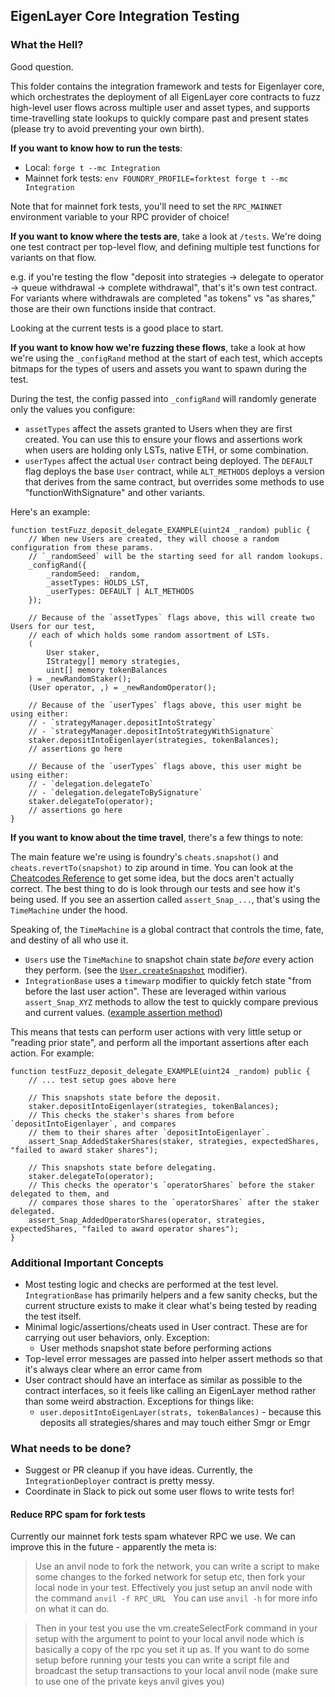 ## EigenLayer Core Integration Testing

### What the Hell?

Good question.

This folder contains the integration framework and tests for Eigenlayer core, which orchestrates the deployment of all EigenLayer core contracts to fuzz high-level user flows across multiple user and asset types, and supports time-travelling state lookups to quickly compare past and present states (please try to avoid preventing your own birth).

**If you want to know how to run the tests**:

* Local: `forge t --mc Integration`
* Mainnet fork tests: `env FOUNDRY_PROFILE=forktest forge t --mc Integration`

Note that for mainnet fork tests, you'll need to set the `RPC_MAINNET` environment variable to your RPC provider of choice!

**If you want to know where the tests are**, take a look at `/tests`. We're doing one test contract per top-level flow, and defining multiple test functions for variants on that flow. 

e.g. if you're testing the flow "deposit into strategies -> delegate to operator -> queue withdrawal -> complete withdrawal", that's it's own test contract. For variants where withdrawals are completed "as tokens" vs "as shares," those are their own functions inside that contract.

Looking at the current tests is a good place to start.

**If you want to know how we're fuzzing these flows**, take a look at how we're using the `_configRand` method at the start of each test, which accepts bitmaps for the types of users and assets you want to spawn during the test.

During the test, the config passed into `_configRand` will randomly generate only the values you configure:
* `assetTypes` affect the assets granted to Users when they are first created. You can use this to ensure your flows and assertions work when users are holding only LSTs, native ETH, or some combination.
* `userTypes` affect the actual `User` contract being deployed. The `DEFAULT` flag deploys the base `User` contract, while `ALT_METHODS` deploys a version that derives from the same contract, but overrides some methods to use "functionWithSignature" and other variants.

Here's an example:

```solidity
function testFuzz_deposit_delegate_EXAMPLE(uint24 _random) public {   
    // When new Users are created, they will choose a random configuration from these params.
    // `_randomSeed` will be the starting seed for all random lookups.
    _configRand({
        _randomSeed: _random,
        _assetTypes: HOLDS_LST,
        _userTypes: DEFAULT | ALT_METHODS
    });

    // Because of the `assetTypes` flags above, this will create two Users for our test,
    // each of which holds some random assortment of LSTs.
    (
        User staker,
        IStrategy[] memory strategies, 
        uint[] memory tokenBalances
    ) = _newRandomStaker();
    (User operator, ,) = _newRandomOperator();

    // Because of the `userTypes` flags above, this user might be using either:
    // - `strategyManager.depositIntoStrategy`
    // - `strategyManager.depositIntoStrategyWithSignature`
    staker.depositIntoEigenlayer(strategies, tokenBalances);
    // assertions go here

    // Because of the `userTypes` flags above, this user might be using either:
    // - `delegation.delegateTo`
    // - `delegation.delegateToBySignature`
    staker.delegateTo(operator);
    // assertions go here
}
```

**If you want to know about the time travel**, there's a few things to note:

The main feature we're using is foundry's `cheats.snapshot()` and `cheats.revertTo(snapshot)` to zip around in time. You can look at the [Cheatcodes Reference](https://book.getfoundry.sh/cheatcodes/#cheatcodes-interface) to get some idea, but the docs aren't actually correct. The best thing to do is look through our tests and see how it's being used. If you see an assertion called `assert_Snap_...`, that's using the `TimeMachine` under the hood. 

Speaking of, the `TimeMachine` is a global contract that controls the time, fate, and destiny of all who use it.
* `Users` use the `TimeMachine` to snapshot chain state *before* every action they perform. (see the [`User.createSnapshot`](https://github.com/layr-labs/eigenlayer-contracts/blob/c5193f7bff00903a4323be2a1500cbf7137a83e9/src/test/integration/User.t.sol#L43-L46) modifier).
* `IntegrationBase` uses a `timewarp` modifier to quickly fetch state "from before the last user action". These are leveraged within various `assert_Snap_XYZ` methods to allow the test to quickly compare previous and current values. ([example assertion method](https://github.com/layr-labs/eigenlayer-contracts/blob/c99e847709852d7246c73b7d72d44bba368b760e/src/test/integration/IntegrationBase.t.sol#L146-L148))

This means that tests can perform user actions with very little setup or "reading prior state", and perform all the important assertions after each action. For example:

```solidity
function testFuzz_deposit_delegate_EXAMPLE(uint24 _random) public {   
    // ... test setup goes above here
    
    // This snapshots state before the deposit.
    staker.depositIntoEigenlayer(strategies, tokenBalances);
    // This checks the staker's shares from before `depositIntoEigenlayer`, and compares
    // them to their shares after `depositIntoEigenlayer`.
    assert_Snap_AddedStakerShares(staker, strategies, expectedShares, "failed to award staker shares");

    // This snapshots state before delegating.
    staker.delegateTo(operator);
    // This checks the operator's `operatorShares` before the staker delegated to them, and
    // compares those shares to the `operatorShares` after the staker delegated.
    assert_Snap_AddedOperatorShares(operator, strategies, expectedShares, "failed to award operator shares");
}
```

### Additional Important Concepts

* Most testing logic and checks are performed at the test level. `IntegrationBase` has primarily helpers and a few sanity checks, but the current structure exists to make it clear what's being tested by reading the test itself.
* Minimal logic/assertions/cheats used in User contract. These are for carrying out user behaviors, only. Exception:
    * User methods snapshot state before performing actions
* Top-level error messages are passed into helper assert methods so that it's always clear where an error came from
* User contract should have an interface as similar as possible to the contract interfaces, so it feels like calling an EigenLayer method rather than some weird abstraction. Exceptions for things like:
    * `user.depositIntoEigenLayer(strats, tokenBalances)` - because this deposits all strategies/shares and may touch either Smgr or Emgr

### What needs to be done?

* Suggest or PR cleanup if you have ideas. Currently, the `IntegrationDeployer` contract is pretty messy.
* Coordinate in Slack to pick out some user flows to write tests for!

#### Reduce RPC spam for fork tests

Currently our mainnet fork tests spam whatever RPC we use. We can improve this in the future - apparently the meta is:

> Use an anvil node to fork the network, you can write a script to make some changes to the forked network for setup etc, then fork your local node in your test.
> Effectively you just setup an anvil node with the command
`anvil -f RPC_URL `
You can use `anvil -h` for more info on what it can do.

> Then in your test you use the vm.createSelectFork command in your setup with the argument to point to your local anvil node which is basically a copy of the rpc you set it up as. 
>  If you want to do some setup before running your tests you can write a script file and broadcast the setup transactions to your local anvil node (make sure to use one of the private keys anvil gives you)